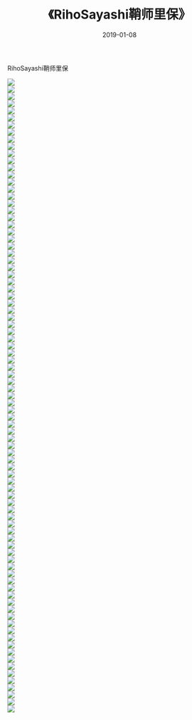 ﻿---
layout: post
title:  《RihoSayashi鞘师里保》
date:   2019-01-08
img: http://pic.660000.xyz/1:down/唯美/2019/RihoSayashi鞘师里保/000.jpg
categories: [美女, 清纯, 唯美]
---

RihoSayashi鞘师里保

  ![](http://pic.660000.xyz/1:down/唯美/2019/RihoSayashi鞘师里保/001.jpg) <br> ![](http://pic.660000.xyz/1:down/唯美/2019/RihoSayashi鞘师里保/002.jpg) <br> ![](http://pic.660000.xyz/1:down/唯美/2019/RihoSayashi鞘师里保/003.jpg) <br> ![](http://pic.660000.xyz/1:down/唯美/2019/RihoSayashi鞘师里保/004.jpg) <br> ![](http://pic.660000.xyz/1:down/唯美/2019/RihoSayashi鞘师里保/005.jpg) <br> ![](http://pic.660000.xyz/1:down/唯美/2019/RihoSayashi鞘师里保/006.jpg) <br> ![](http://pic.660000.xyz/1:down/唯美/2019/RihoSayashi鞘师里保/007.jpg) <br> ![](http://pic.660000.xyz/1:down/唯美/2019/RihoSayashi鞘师里保/008.jpg) <br> ![](http://pic.660000.xyz/1:down/唯美/2019/RihoSayashi鞘师里保/009.jpg) <br> ![](http://pic.660000.xyz/1:down/唯美/2019/RihoSayashi鞘师里保/010.jpg) <br> ![](http://pic.660000.xyz/1:down/唯美/2019/RihoSayashi鞘师里保/011.jpg) <br> ![](http://pic.660000.xyz/1:down/唯美/2019/RihoSayashi鞘师里保/012.jpg) <br> ![](http://pic.660000.xyz/1:down/唯美/2019/RihoSayashi鞘师里保/013.jpg) <br> ![](http://pic.660000.xyz/1:down/唯美/2019/RihoSayashi鞘师里保/014.jpg) <br> ![](http://pic.660000.xyz/1:down/唯美/2019/RihoSayashi鞘师里保/015.jpg) <br> ![](http://pic.660000.xyz/1:down/唯美/2019/RihoSayashi鞘师里保/016.jpg) <br> ![](http://pic.660000.xyz/1:down/唯美/2019/RihoSayashi鞘师里保/017.jpg) <br> ![](http://pic.660000.xyz/1:down/唯美/2019/RihoSayashi鞘师里保/018.jpg) <br> ![](http://pic.660000.xyz/1:down/唯美/2019/RihoSayashi鞘师里保/019.jpg) <br> ![](http://pic.660000.xyz/1:down/唯美/2019/RihoSayashi鞘师里保/020.jpg) <br> ![](http://pic.660000.xyz/1:down/唯美/2019/RihoSayashi鞘师里保/021.jpg) <br> ![](http://pic.660000.xyz/1:down/唯美/2019/RihoSayashi鞘师里保/022.jpg) <br> ![](http://pic.660000.xyz/1:down/唯美/2019/RihoSayashi鞘师里保/023.jpg) <br> ![](http://pic.660000.xyz/1:down/唯美/2019/RihoSayashi鞘师里保/024.jpg) <br> ![](http://pic.660000.xyz/1:down/唯美/2019/RihoSayashi鞘师里保/025.jpg) <br> ![](http://pic.660000.xyz/1:down/唯美/2019/RihoSayashi鞘师里保/026.jpg) <br> ![](http://pic.660000.xyz/1:down/唯美/2019/RihoSayashi鞘师里保/027.jpg) <br> ![](http://pic.660000.xyz/1:down/唯美/2019/RihoSayashi鞘师里保/028.jpg) <br> ![](http://pic.660000.xyz/1:down/唯美/2019/RihoSayashi鞘师里保/029.jpg) <br> ![](http://pic.660000.xyz/1:down/唯美/2019/RihoSayashi鞘师里保/030.jpg) <br> ![](http://pic.660000.xyz/1:down/唯美/2019/RihoSayashi鞘师里保/031.jpg) <br> ![](http://pic.660000.xyz/1:down/唯美/2019/RihoSayashi鞘师里保/032.jpg) <br> ![](http://pic.660000.xyz/1:down/唯美/2019/RihoSayashi鞘师里保/033.jpg) <br> ![](http://pic.660000.xyz/1:down/唯美/2019/RihoSayashi鞘师里保/034.jpg) <br> ![](http://pic.660000.xyz/1:down/唯美/2019/RihoSayashi鞘师里保/035.jpg) <br> ![](http://pic.660000.xyz/1:down/唯美/2019/RihoSayashi鞘师里保/036.jpg) <br> ![](http://pic.660000.xyz/1:down/唯美/2019/RihoSayashi鞘师里保/037.jpg) <br> ![](http://pic.660000.xyz/1:down/唯美/2019/RihoSayashi鞘师里保/038.jpg) <br> ![](http://pic.660000.xyz/1:down/唯美/2019/RihoSayashi鞘师里保/039.jpg) <br> ![](http://pic.660000.xyz/1:down/唯美/2019/RihoSayashi鞘师里保/040.jpg) <br> ![](http://pic.660000.xyz/1:down/唯美/2019/RihoSayashi鞘师里保/041.jpg) <br> ![](http://pic.660000.xyz/1:down/唯美/2019/RihoSayashi鞘师里保/042.jpg) <br> ![](http://pic.660000.xyz/1:down/唯美/2019/RihoSayashi鞘师里保/043.jpg) <br> ![](http://pic.660000.xyz/1:down/唯美/2019/RihoSayashi鞘师里保/044.jpg) <br> ![](http://pic.660000.xyz/1:down/唯美/2019/RihoSayashi鞘师里保/045.jpg) <br> ![](http://pic.660000.xyz/1:down/唯美/2019/RihoSayashi鞘师里保/046.jpg) <br> ![](http://pic.660000.xyz/1:down/唯美/2019/RihoSayashi鞘师里保/047.jpg) <br> ![](http://pic.660000.xyz/1:down/唯美/2019/RihoSayashi鞘师里保/048.jpg) <br> ![](http://pic.660000.xyz/1:down/唯美/2019/RihoSayashi鞘师里保/049.jpg) <br> ![](http://pic.660000.xyz/1:down/唯美/2019/RihoSayashi鞘师里保/050.jpg) <br> ![](http://pic.660000.xyz/1:down/唯美/2019/RihoSayashi鞘师里保/051.jpg) <br> ![](http://pic.660000.xyz/1:down/唯美/2019/RihoSayashi鞘师里保/052.jpg) <br> ![](http://pic.660000.xyz/1:down/唯美/2019/RihoSayashi鞘师里保/053.jpg) <br> ![](http://pic.660000.xyz/1:down/唯美/2019/RihoSayashi鞘师里保/054.jpg) <br> ![](http://pic.660000.xyz/1:down/唯美/2019/RihoSayashi鞘师里保/055.jpg) <br> ![](http://pic.660000.xyz/1:down/唯美/2019/RihoSayashi鞘师里保/056.jpg) <br> ![](http://pic.660000.xyz/1:down/唯美/2019/RihoSayashi鞘师里保/057.jpg) <br> ![](http://pic.660000.xyz/1:down/唯美/2019/RihoSayashi鞘师里保/058.jpg) <br> ![](http://pic.660000.xyz/1:down/唯美/2019/RihoSayashi鞘师里保/059.jpg) <br> ![](http://pic.660000.xyz/1:down/唯美/2019/RihoSayashi鞘师里保/060.jpg) <br> ![](http://pic.660000.xyz/1:down/唯美/2019/RihoSayashi鞘师里保/061.jpg) <br> ![](http://pic.660000.xyz/1:down/唯美/2019/RihoSayashi鞘师里保/062.jpg) <br> ![](http://pic.660000.xyz/1:down/唯美/2019/RihoSayashi鞘师里保/063.jpg) <br> ![](http://pic.660000.xyz/1:down/唯美/2019/RihoSayashi鞘师里保/064.jpg) <br> ![](http://pic.660000.xyz/1:down/唯美/2019/RihoSayashi鞘师里保/065.jpg) <br> ![](http://pic.660000.xyz/1:down/唯美/2019/RihoSayashi鞘师里保/066.jpg) <br> ![](http://pic.660000.xyz/1:down/唯美/2019/RihoSayashi鞘师里保/067.jpg) <br> ![](http://pic.660000.xyz/1:down/唯美/2019/RihoSayashi鞘师里保/068.jpg) <br> ![](http://pic.660000.xyz/1:down/唯美/2019/RihoSayashi鞘师里保/069.jpg) <br> ![](http://pic.660000.xyz/1:down/唯美/2019/RihoSayashi鞘师里保/070.jpg) <br> ![](http://pic.660000.xyz/1:down/唯美/2019/RihoSayashi鞘师里保/071.jpg) <br> ![](http://pic.660000.xyz/1:down/唯美/2019/RihoSayashi鞘师里保/072.jpg) <br> ![](http://pic.660000.xyz/1:down/唯美/2019/RihoSayashi鞘师里保/073.jpg) <br> ![](http://pic.660000.xyz/1:down/唯美/2019/RihoSayashi鞘师里保/074.jpg) <br> ![](http://pic.660000.xyz/1:down/唯美/2019/RihoSayashi鞘师里保/075.jpg) <br> ![](http://pic.660000.xyz/1:down/唯美/2019/RihoSayashi鞘师里保/076.jpg) <br> ![](http://pic.660000.xyz/1:down/唯美/2019/RihoSayashi鞘师里保/077.jpg) <br> ![](http://pic.660000.xyz/1:down/唯美/2019/RihoSayashi鞘师里保/078.jpg) <br> ![](http://pic.660000.xyz/1:down/唯美/2019/RihoSayashi鞘师里保/079.jpg) <br> ![](http://pic.660000.xyz/1:down/唯美/2019/RihoSayashi鞘师里保/080.jpg) <br> ![](http://pic.660000.xyz/1:down/唯美/2019/RihoSayashi鞘师里保/081.jpg) <br> ![](http://pic.660000.xyz/1:down/唯美/2019/RihoSayashi鞘师里保/082.jpg) <br> ![](http://pic.660000.xyz/1:down/唯美/2019/RihoSayashi鞘师里保/083.jpg) <br> ![](http://pic.660000.xyz/1:down/唯美/2019/RihoSayashi鞘师里保/084.jpg) <br> ![](http://pic.660000.xyz/1:down/唯美/2019/RihoSayashi鞘师里保/085.jpg) <br> ![](http://pic.660000.xyz/1:down/唯美/2019/RihoSayashi鞘师里保/086.jpg) <br> ![](http://pic.660000.xyz/1:down/唯美/2019/RihoSayashi鞘师里保/087.jpg) <br> ![](http://pic.660000.xyz/1:down/唯美/2019/RihoSayashi鞘师里保/088.jpg) <br> ![](http://pic.660000.xyz/1:down/唯美/2019/RihoSayashi鞘师里保/089.jpg) <br>